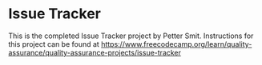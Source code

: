 # Issue Tracker

This is the completed Issue Tracker project by Petter Smit. Instructions for this project can be found at https://www.freecodecamp.org/learn/quality-assurance/quality-assurance-projects/issue-tracker
